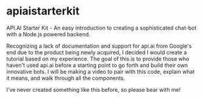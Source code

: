 # apiaistarterkit
API.AI Starter Kit - An easy introduction to creating a sophisticated chat-bot with a Node.js powered backend.

Recognizing a lack of documentation and support for api.ai from Google's end due to the product being newly acquired, I decided I would create a tutorial based on my experience. The goal of this is to provide those who haven't used api.ai before a starting point to go forth and build their own innovative bots. I will be making a video to pair with this code, explain what it means, and walk through all the components. 

I've never created something like this before, so please bear with me!  
